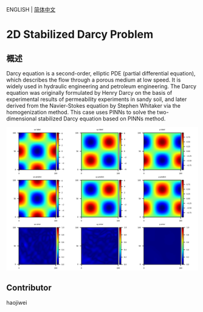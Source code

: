 ENGLISH | [简体中文](README_CN.md)

# 2D Stabilized Darcy Problem

## 概述

Darcy equation is a second-order, elliptic PDE (partial differential equation), which describes the flow through a porous medium at low speed. It is widely used in hydraulic engineering and petroleum engineering. The Darcy equation was originally formulated by Henry Darcy on the basis of experimental results of permeability  experiments in sandy soil, and later derived from the Navier-Stokes equation by Stephen Whitaker via the homogenization method. This case uses PINNs to solve the two-dimensional stabilized Darcy equation based on PINNs method.

![Darcy PINNs](images/result.png)

## Contributor

haojiwei